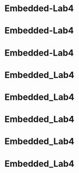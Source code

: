 # Embedded-Lab4
# Embedded-Lab4
# Embedded-Lab4
# Embedded_Lab4
# Embedded_Lab4
# Embedded_Lab4
# Embedded_Lab4
# Embedded_Lab4
